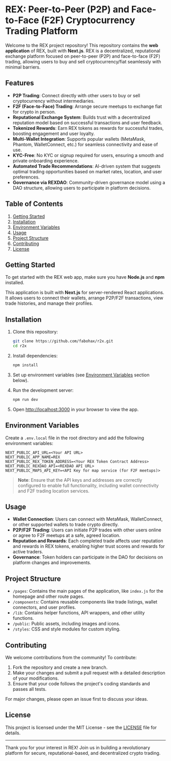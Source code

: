 # REX: Peer-to-Peer (P2P) and Face-to-Face (F2F) Cryptocurrency Trading Platform

Welcome to the REX project repository! This repository contains the **web application** of REX, built with **Next.js**. REX is a decentralized, reputational exchange platform focused on peer-to-peer (P2P) and face-to-face (F2F) trading, allowing users to buy and sell cryptocurrency/fiat seamlessly with minimal barriers.

## Features

- **P2P Trading**: Connect directly with other users to buy or sell cryptocurrency without intermediaries.
- **F2F (Face-to-Face) Trading**: Arrange secure meetups to exchange fiat for crypto in person.
- **Reputational Exchange System**: Builds trust with a decentralized reputation model based on successful transactions and user feedback.
- **Tokenized Rewards**: Earn REX tokens as rewards for successful trades, boosting engagement and user loyalty.
- **Multi-Wallet Integration**: Supports popular wallets (MetaMask, Phantom, WalletConnect, etc.) for seamless connectivity and ease of use.
- **KYC-Free**: No KYC or signup required for users, ensuring a smooth and private onboarding experience.
- **Automated Trade Recommendations**: AI-driven system that suggests optimal trading opportunities based on market rates, location, and user preferences.
- **Governance via REXDAO**: Community-driven governance model using a DAO structure, allowing users to participate in platform decisions.

## Table of Contents

1. [Getting Started](#getting-started)
2. [Installation](#installation)
3. [Environment Variables](#environment-variables)
4. [Usage](#usage)
5. [Project Structure](#project-structure)
6. [Contributing](#contributing)
7. [License](#license)

## Getting Started

To get started with the REX web app, make sure you have **Node.js** and **npm** installed.

This application is built with **Next.js** for server-rendered React applications. It allows users to connect their wallets, arrange P2P/F2F transactions, view trade histories, and manage their profiles.

## Installation

1. Clone this repository:
   ```bash
   git clone https://github.com/fabohax/r2x.git
   cd r2x
   ```

2. Install dependencies:
   ```bash
   npm install
   ```

3. Set up environment variables (see [Environment Variables](#environment-variables) section below).

4. Run the development server:
   ```bash
   npm run dev
   ```

5. Open [http://localhost:3000](http://localhost:3000) in your browser to view the app.

## Environment Variables

Create a `.env.local` file in the root directory and add the following environment variables:

```plaintext
NEXT_PUBLIC_API_URL=<Your API URL>
NEXT_PUBLIC_APP_NAME=REX
NEXT_PUBLIC_REX_TOKEN_ADDRESS=<Your REX Token Contract Address>
NEXT_PUBLIC_REXDAO_API=<REXDAO API URL>
NEXT_PUBLIC_MAPS_API_KEY=<API Key for map service (for F2F meetups)>
```

> **Note**: Ensure that the API keys and addresses are correctly configured to enable full functionality, including wallet connectivity and F2F trading location services.

## Usage

- **Wallet Connection**: Users can connect with MetaMask, WalletConnect, or other supported wallets to trade crypto directly.
- **P2P/F2F Trading**: Users can initiate P2P trades with other users online or agree to F2F meetups at a safe, agreed location.
- **Reputation and Rewards**: Each completed trade affects user reputation and rewards in REX tokens, enabling higher trust scores and rewards for active traders.
- **Governance**: Token holders can participate in the DAO for decisions on platform changes and improvements.

## Project Structure

- `/pages`: Contains the main pages of the application, like `index.js` for the homepage and other route pages.
- `/components`: Contains reusable components like trade listings, wallet connectors, and user profiles.
- `/lib`: Contains helper functions, API wrappers, and other utility functions.
- `/public`: Public assets, including images and icons.
- `/styles`: CSS and style modules for custom styling.

## Contributing

We welcome contributions from the community! To contribute:

1. Fork the repository and create a new branch.
2. Make your changes and submit a pull request with a detailed description of your modifications.
3. Ensure that your code follows the project's coding standards and passes all tests.

For major changes, please open an issue first to discuss your ideas.

## License

This project is licensed under the MIT License - see the [LICENSE](LICENSE) file for details.

---

Thank you for your interest in REX! Join us in building a revolutionary platform for secure, reputational-based, and decentralized crypto trading.
```

